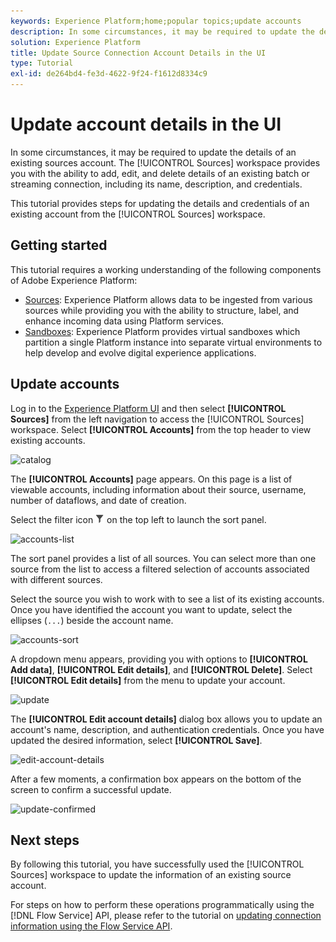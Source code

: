 ```yaml
---
keywords: Experience Platform;home;popular topics;update accounts
description: In some circumstances, it may be required to update the details of an existing sources account. The Sources workspace provides you with the ability to add, edit, and delete details of an existing batch or streaming connection, including its name, description, and credentials.
solution: Experience Platform
title: Update Source Connection Account Details in the UI
type: Tutorial
exl-id: de264bd4-fe3d-4622-9f24-f1612d8334c9
---
```

# Update account details in the UI

In some circumstances, it may be required to update the details of an existing sources account. The [!UICONTROL Sources] workspace provides you with the ability to add, edit, and delete details of an existing batch or streaming connection, including its name, description, and credentials.

This tutorial provides steps for updating the details and credentials of an existing account from the [!UICONTROL Sources] workspace.

## Getting started

This tutorial requires a working understanding of the following components of Adobe Experience Platform:

- [Sources](../../home.md): Experience Platform allows data to be ingested from various sources while providing you with the ability to structure, label, and enhance incoming data using Platform services.
- [Sandboxes](../../../sandboxes/home.md): Experience Platform provides virtual sandboxes which partition a single Platform instance into separate virtual environments to help develop and evolve digital experience applications.

## Update accounts

Log in to the [Experience Platform UI](https://platform.adobe.com) and then select **[!UICONTROL Sources]** from the left navigation to access the [!UICONTROL Sources] workspace. Select **[!UICONTROL Accounts]** from the top header to view existing accounts.

![catalog](../../images/tutorials/update/catalog.png)

The **[!UICONTROL Accounts]** page appears. On this page is a list of viewable accounts, including information about their source, username, number of dataflows, and date of creation.

Select the filter icon ![filter](/help/images/icons/filter.png) on the top left to launch the sort panel.

![accounts-list](../../images/tutorials/update/accounts-list.png)

The sort panel provides a list of all sources. You can select more than one source from the list to access a filtered selection of accounts associated with different sources.

Select the source you wish to work with to see a list of its existing accounts. Once you have identified the account you want to update, select the ellipses (`...`) beside the account name.

![accounts-sort](../../images/tutorials/update/accounts-sort.png)

A dropdown menu appears, providing you with options to **[!UICONTROL Add data]**, **[!UICONTROL Edit details]**, and **[!UICONTROL Delete]**. Select **[!UICONTROL Edit details]** from the menu to update your account.

![update](../../images/tutorials/update/update.png)

The **[!UICONTROL Edit account details]** dialog box allows you to update an account's name, description, and authentication credentials. Once you have updated the desired information, select **[!UICONTROL Save]**.

![edit-account-details](../../images/tutorials/update/edit-account-details.png)

After a few moments, a confirmation box appears on the bottom of the screen to confirm a successful update.

![update-confirmed](../../images/tutorials/update/update-confirmed.png)

## Next steps

By following this tutorial, you have successfully used the [!UICONTROL Sources] workspace to update the information of an existing source account.

For steps on how to perform these operations programmatically using the [!DNL Flow Service] API, please refer to the tutorial on [updating connection information using the Flow Service API](../../tutorials/api/update.md).
